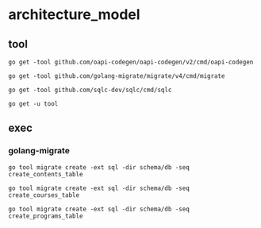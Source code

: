 # architecture_model

## tool

```
go get -tool github.com/oapi-codegen/oapi-codegen/v2/cmd/oapi-codegen
```

```
go get -tool github.com/golang-migrate/migrate/v4/cmd/migrate
```

```
go get -tool github.com/sqlc-dev/sqlc/cmd/sqlc
```

```
go get -u tool
```

## exec

### golang-migrate

```
go tool migrate create -ext sql -dir schema/db -seq create_contents_table
```

```
go tool migrate create -ext sql -dir schema/db -seq create_courses_table
```

```
go tool migrate create -ext sql -dir schema/db -seq create_programs_table
```
